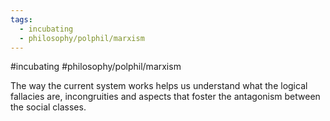 ```yaml
---
tags:
  - incubating
  - philosophy/polphil/marxism
---
```

#incubating  #philosophy/polphil/marxism 

The way the current system works helps us understand what the logical fallacies are, incongruities and aspects that foster the antagonism between the social classes. 